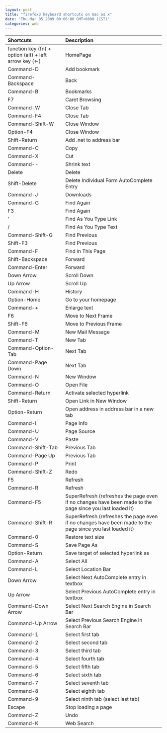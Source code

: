 ```yaml
---
layout: post
title: "firefox3 keyboard shortcuts on mac os x"
date: "Thu Mar 05 2009 00:06:00 GMT+0800 (CST)"
categories: web
---
```


|Shortcuts                     |Description             |
|:---------------------------- |:---------------------- |
|function key (fn) + option (alt) + left arrow key (<-) |HomePage|
|Command-D                     |Add bookmark |
|Command-Backspace             |Back |
|Command-B                     |Bookmarks |
|F7                            |Caret Browsing|
|Command-W                     |Close Tab|
|Command-F4                    |Close Tab|
|Command-Shift-W               |Close Window |
|Option-F4                     |Close Window |
|Shift-Return                  |Add .net to address bar|
|Command-C                     |Copy|
|Command-X                     |Cut|
|Command--                     |Shrink text |
|Delete                        |Delete |
|Shift-Delete                  |Delete Individual Form AutoComplete Entry|
|Command-J                     |Downloads|
|Command-G                     |Find Again |
|F3                            |Find Again |
|‘                             |Find As You Type Link |
|/                             |Find As You Type Text|
|Command-Shift-G               |Find Previous |
|Shift-F3                      |Find Previous|
|Command-F                     |Find in This Page |
|Shift-Backspace               |Forward|
|Command-Enter                 |Forward |
|Down Arrow                    |Scroll Down |
|Up Arrow                      |Scroll Up|
|Command-H                     |History |
|Option-Home                   |Go to your homepage|
|Command-+                     |Enlarge text |
|F6                            |Move to Next Frame |
|Shift-F6                      |Move to Previous Frame|
|Command-M                     |New Mail Message|
|Command-T                     |New Tab|
|Command-Option-Tab            |Next Tab|
|Command-Page Down             |Next Tab|
|Command-N                     |New Window|
|Command-O                     |Open File|
|Command-Return                |Activate selected hyperlink |
|Shift-Return                  |Open Link in New Window |
|Option-Return                 |Open address in address bar in a new tab|
|Command-I                     |Page Info|
|Command-U                     |Page Source|
|Command-V                     |Paste|
|Command-Shift-Tab             |Previous Tab|
|Command-Page Up               |Previous Tab|
|Command-P                     |Print|
|Command-Shift-Z               |Redo |
|F5                            |Refresh|
|Command-R                     |Refresh|
|Command-F5                    |SuperRefresh (refreshes the page even if no changes have been made to the page since you last loaded it)|
|Command-Shift-R               |SuperRefresh (refreshes the page even if no changes have been made to the page since you last loaded it)|
|Command-0                     |Restore text size|
|Command-S                     |Save Page As |
|Option-Return                 |Save target of selected hyperlink as|
|Command-A                     |Select All|
|Command-L                     |Select Location Bar |
|Down Arrow                    |Select Next AutoComplete entry in textbox |
|Up Arrow                      |Select Previous AutoComplete entry in textbox|
|Command-Down Arrow            |Select Next Search Engine in Search Bar|
|Command-Up Arrow              |Select Previous Search Engine in Search Bar|
|Command-1                     |Select first tab|
|Command-2                     |Select second tab|
|Command-3                     |Select third tab|
|Command-4                     |Select fourth tab|
|Command-5                     |Select fifth tab|
|Command-6                     |Select sixth tab|
|Command-7                     |Select seventh tab|
|Command-8                     |Select eighth tab|
|Command-9                     |Select ninth tab (select last tab)|
|Escape                        |Stop loading a page|
|Command-Z                     |Undo|
|Command-K                     |Web Search|
